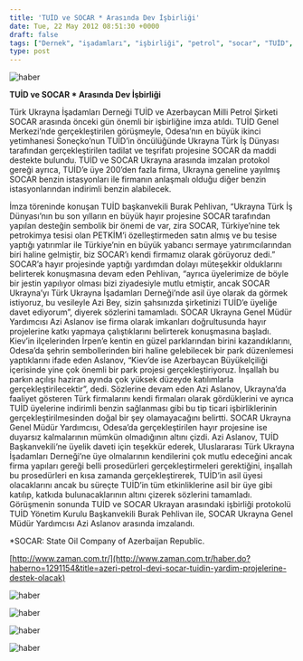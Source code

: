 ```yaml
---
title: 'TUİD ve SOCAR * Arasında Dev İşbirliği'
date: Tue, 22 May 2012 08:51:30 +0000
draft: false
tags: ["Dernek", "işadamları", "işbirliği", "petrol", "socar", "TUİD", "TUİD (Türk Ukrayna İşadamları Derneği)", "Ukrayna Türk toplumu"]
type: post
---
```


![haber](http://www.arsiv.tuid.org.ua/images/haber/socar1.jpg)

**TUİD ve SOCAR \* Arasında Dev İşbirliği**

Türk Ukrayna İşadamları Derneği TUİD ve Azerbaycan Milli Petrol Şirketi SOCAR arasında önceki gün önemli bir işbirliğine imza atıldı. TUİD Genel Merkezi’nde gerçekleştirilen görüşmeyle, Odesa’nın en büyük ikinci yetimhanesi Soneçko’nun TUİD’in öncülüğünde Ukrayna Türk İş Dünyası tarafından gerçekleştirilen tadilat ve teşrifatı projesine SOCAR da maddi destekte bulundu. TUİD ve SOCAR Ukrayna arasında imzalan protokol gereği ayrıca, TUİD’e üye 200’den fazla firma, Ukrayna geneline yayılmış SOCAR benzin istasyonları ile firmanın anlaşmalı olduğu diğer benzin istasyonlarından indirimli benzin alabilecek.

İmza töreninde konuşan TUİD başkanvekili Burak Pehlivan, “Ukrayna Türk İş Dünyası’nın bu son yılların en büyük hayır projesine SOCAR tarafından yapılan desteğin sembolik bir önemi de var, zira SOCAR, Türkiye’nine tek petrokimya tesisi olan PETKİM’i özelleştirmeden satın almış ve bu tesise yaptığı yatırımlar ile Türkiye’nin en büyük yabancı sermaye yatırımcılarından biri haline gelmiştir, biz SOCAR’ı kendi firmamız olarak görüyoruz dedi.” SOCAR’a hayır projesinde yaptığı yardımdan dolayı müteşekkir olduklarını belirterek konuşmasına devam eden Pehlivan, “ayrıca üyelerimize de böyle bir jestin yapılıyor olması bizi ziyadesiyle mutlu etmiştir, ancak SOCAR Ukrayna’yı Türk Ukrayna İşadamları Derneği’nde asil üye olarak da görmek istiyoruz, bu vesileyle Azi Bey, sizin şahsınızda şirketinizi TUİD’e üyeliğe davet ediyorum”, diyerek sözlerini tamamladı.
SOCAR Ukrayna Genel Müdür Yardımcısı Azi Aslanov ise firma olarak imkanları doğrultusunda hayır projelerine katkı yapmaya çalıştıklarını belirterek konuşmasına başladı. Kiev’in ilçelerinden İrpen’e kentin en güzel parklarından birini kazandıklarını, Odesa’da şehrin sembollerinden biri haline gelebilecek bir park düzenlemesi yaptıklarını ifade eden Aslanov, “Kiev’de ise Azerbaycan Büyükelçiliği içerisinde yine çok önemli bir park projesi gerçekleştiriyoruz. İnşallah bu parkın açılışı haziran ayında çok yüksek düzeyde katılımlarla gerçekleştirilecektir”, dedi. Sözlerine devam eden Azi Aslanov, Ukrayna’da faaliyet gösteren Türk firmalarını kendi firmaları olarak gördüklerini ve ayrıca TUİD üyelerine indirimli benzin sağlanması gibi bu tip ticari işbirliklerinin gerçekleştirilmesinden doğal bir şey olamayacağını belirtti. SOCAR Ukrayna Genel Müdür Yardımcısı, Odesa’da gerçekleştirilen hayır projesine ise duyarsız kalmalarının mümkün olmadığının altını çizdi. Azi Aslanov, TUİD Başkanvekili’ne üyelik daveti için teşekkür ederek, Uluslararası Türk Ukrayna İşadamları Derneği’ne üye olmalarının kendilerini çok mutlu edeceğini ancak firma yapıları gereği belli prosedürleri gerçekleştirmeleri gerektiğini, inşallah bu prosedürleri en kısa zamanda gerçekleştirerek, TUİD’in asil üyesi olacaklarını ancak bu süreçte TUİD’in tüm etkinliklerine asil bir üye gibi katılıp, katkıda bulunacaklarının altını çizerek sözlerini tamamladı.
Görüşmenin sonunda TUİD ve SOCAR Ukrayan arasındaki işbirliği protokolü TUİD Yönetim Kurulu Başkanvekili Burak Pehlivan ile, SOCAR Ukrayna Genel Müdür Yardımcısı Azi Aslanov arasında imzalandı.

\*SOCAR: State Oil Company of Azerbaijan Republic.

[http://www.zaman.com.tr/](http://www.zaman.com.tr/haber.do?haberno=1291154&title=azeri-petrol-devi-socar-tuidin-yardim-projelerine-destek-olacak)


![haber](http://www.turkhaber.com.ua/images/haber/socar1.JPG)


![haber](http://www.turkhaber.com.ua/images/haber/socar2.JPG)

![haber](http://www.turkhaber.com.ua/images/haber/socar3.JPG)

![haber](http://www.turkhaber.com.ua/images/haber/socar4.JPG)